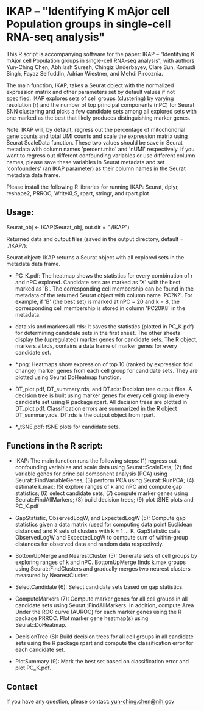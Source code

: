 IKAP – "Identifying K mAjor cell Population groups in single-cell RNA-seq analysis"
==================================================================================

This R script is accompanying software for the paper: IKAP – "Identifying K mAjor cell Population groups in single-cell RNA-seq analysis", with authors Yun-Ching Chen, Abhilash Suresh, Chingiz Underbayev, Clare Sun, Komudi Singh, Fayaz Seifuddin, Adrian Wiestner, and Mehdi Pirooznia.

The main function, IKAP, takes a Seurat object with the normalized expression matrix and other parameters set by default values if not specified. IKAP explores sets of cell groups (clustering) by varying resolution (r) and the number of top principal components (nPC) for Seurat SNN clustering and picks a few candidate sets among all explored sets with one marked as the best that likely produces distinguishing marker genes.

Note: IKAP will, by default, regress out the percentage of mitochondrial gene counts and total UMI counts and scale the expression matrix using Seurat ScaleData function. These two values should be save in Seurat metadata with column names 'percent.mito' and 'nUMI' respectively. If you want to regress out different confounding variables or use different column names, please save these variables in Seurat metadata and set 'confounders' (an IKAP parameter) as their column names in the Seurat metadata data frame.

Please install the following R libraries for running IKAP:
Seurat, dplyr, reshape2, PRROC, WriteXLS, rpart, stringr, and rpart.plot


Usage:
-------

Seurat_obj <- IKAP(Seurat_obj, out.dir = "./IKAP")

Returned data and output files (saved in the output directory, default = ./IKAP/):

Seurat object:
IKAP returns a Seurat object with all explored sets in the metadata data frame.

- PC_K.pdf:
The heatmap shows the statistics for every combination of r and nPC explored. Candidate sets are marked as 'X' with the best marked as 'B'. The corresponding cell membership can be found in the metadata of the returned Seurat object with column name 'PC?K?'. For example, if 'B' (the best set) is marked at nPC = 20 and k = 8, the corresponding cell membership is stored in column 'PC20K8' in the metadata.

- data.xls and markers.all.rds:
It saves the statistics (plotted in PC_K.pdf) for determining candidate sets in the first sheet. The other sheets display the (upregulated) marker genes for candidate sets. The R object, markers.all.rds, contains a data frame of marker genes for every candidate set.

- *.png:
Heatmaps show expression of top 10 (ranked by expression fold change) marker genes from each cell group for candidate sets. They are plotted using Seurat DoHeatmap function.

- DT_plot.pdf, DT_summary.rds, and DT.rds:
Decision tree output files. A decision tree is built using marker genes for every cell group in every candidate set using R package rpart. All decision trees are plotted in DT_plot.pdf. Classification errors are summarized in the R object DT_summary.rds. DT.rds is the output object from rpart.

- *_tSNE.pdf:
tSNE plots for candidate sets.

 
 
 
Functions in the R script:
--------------------------

- IKAP:
The main function runs the following steps: 
(1) regress out confounding variables and scale data using Seurat::ScaleData; 
(2) find variable genes for principal component analysis (PCA) using Seurat::FindVariableGenes; 
(3) perform PCA using Seurat::RunPCA; 
(4) estimate k.max; 
(5) explore ranges of k and nPC and compute gap statistics; 
(6) select candidate sets; 
(7) compute marker genes using Seurat::FindAllMarkers; 
(8) build decision trees; 
(9) plot tSNE plots and PC_K.pdf

 
- GapStatistic, ObservedLogW, and ExpectedLogW (5):
Compute gap statistics given a data matrix (used for computing data point Euclidean distances) and K sets of clusters with k = 1 … K. GapStatistic calls ObservedLogW and ExpectedLogW to compute sum of within-group distances for observed data and random data respectively.

- BottomUpMerge and NearestCluster (5):
Generate sets of cell groups by exploring ranges of k and nPC. BottomUpMerge finds k.max groups using Seurat::FindClusters and gradually merges two nearest clusters measured by NearestCluster.

- SelectCandidate (6):
Select candidate sets based on gap statistics.

- ComputeMarkers (7):
Compute marker genes for all cell groups in all candidate sets using Seurat::FindAllMarkers. In addition, compute Area Under the ROC curve (AUROC) for each marker genes using the R package PRROC. Plot marker gene heatmap(s) using Seurat::DoHeatmap.

- DecisionTree (8):
Build decision trees for all cell groups in all candidate sets using the R package rpart and compute the classification error for each candidate set.

- PlotSummary (9):
Mark the best set based on classification error and plot PC_K.pdf.
 
 
 
 
Contact
--------
If you have any question, please contact: yun-ching.chen@nih.gov

